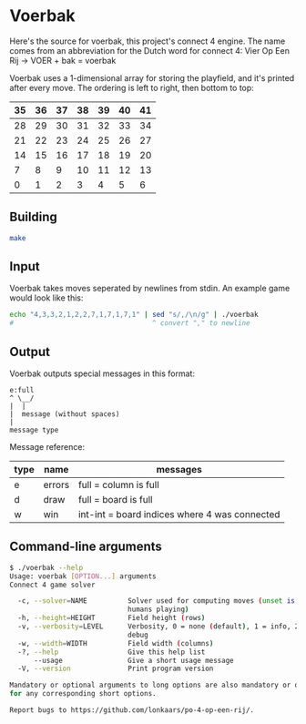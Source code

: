 # Voerbak

Here's the source for voerbak, this project's connect 4 engine. The name comes from an abbreviation for the Dutch word for connect 4: Vier Op Een Rij -> VOER + bak = voerbak

Voerbak uses a 1-dimensional array for storing the playfield, and it's printed after every move. The ordering is left to right, then bottom to top:

35|36|37|38|39|40|41
-|-|-|-|-|-|-
28|29|30|31|32|33|34
21|22|23|24|25|26|27
14|15|16|17|18|19|20
7|8|9|10|11|12|13
0|1|2|3|4|5|6

## Building

```sh
make
```

## Input

Voerbak takes moves seperated by newlines from stdin. An example game would look like this:

``` sh
echo "4,3,3,2,1,2,2,7,1,7,1,7,1" | sed "s/,/\n/g" | ./voerbak
#                                  ^ convert "," to newline
```

## Output

Voerbak outputs special messages in this format:

```
e:full
^ \__/
|  |
|  message (without spaces)
|
message type
```

Message reference:

type|name|messages
-|-|-
e|errors|full = column is full
d|draw|full = board is full
w|win|int-int = board indices where 4 was connected

## Command-line arguments

```sh
$ ./voerbak --help
Usage: voerbak [OPTION...] arguments
Connect 4 game solver

  -c, --solver=NAME          Solver used for computing moves (unset is two
                             humans playing)
  -h, --height=HEIGHT        Field height (rows)
  -v, --verbosity=LEVEL      Verbosity, 0 = none (default), 1 = info, 2 =
                             debug
  -w, --width=WIDTH          Field width (columns)
  -?, --help                 Give this help list
      --usage                Give a short usage message
  -V, --version              Print program version

Mandatory or optional arguments to long options are also mandatory or optional
for any corresponding short options.

Report bugs to https://github.com/lonkaars/po-4-op-een-rij/.
```





